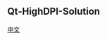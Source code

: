 ## Qt-HighDPI-Solution
[中文](https://github.com/kangaroolove/qt-highdpi-solution/blob/master/README_zh.md)